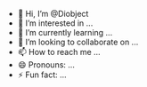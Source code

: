 - 👋 Hi, I’m @Diobject
- 👀 I’m interested in ...
- 🌱 I’m currently learning ...
- 💞️ I’m looking to collaborate on ...
- 📫 How to reach me ...
- 😄 Pronouns: ...
- ⚡ Fun fact: ...

<!---
Diobject/Diobject is a ✨ special ✨ repository because its `README.md` (this file) appears on your GitHub profile.
You can click the Preview link to take a look at your changes.
--->
